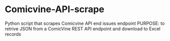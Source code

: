 # Comicvine-API-scrape
Python script that scrapes Comicvine API end issues endpoint
PURPOSE: to retrive JSON from a ComicVine REST API endpoint and download to Excel records
